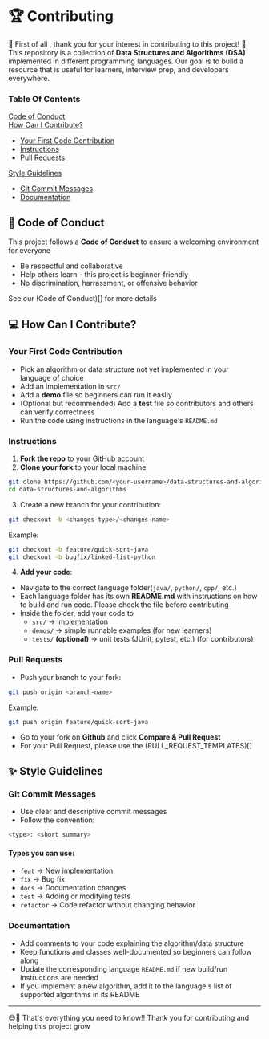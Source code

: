 # 🏆 Contributing

🎉 First of all , thank you for your interest in contributing to this project! 🎉  
This repository is a collection of **Data Structures and Algorithms (DSA)** implemented in different programming languages. Our goal is to build a resource that is useful for learners, interview prep, and developers everywhere.

### Table Of Contents

[Code of Conduct](#code-of-conduct)  
[How Can I Contribute?](#how-can-i-contribute)

-   [Your First Code Contribution](#your-first-code-contribution)
-   [Instructions](#instructions)
-   [Pull Requests](#pull-requests)

[Style Guidelines](#style-guidelines)

-   [Git Commit Messages](#git-commit-messages)
-   [Documentation](#documentation)

## 📜 Code of Conduct

This project follows a **Code of Conduct** to ensure a welcoming environment for everyone

-   Be respectful and collaborative
-   Help others learn - this project is beginner-friendly
-   No discrimination, harrassment, or offensive behavior

See our (Code of Conduct)[] for more details

## 💻 How Can I Contribute?

### Your First Code Contribution

-   Pick an algorithm or data structure not yet implemented in your language of choice
-   Add an implementation in `src/`
-   Add a **demo** file so beginners can run it easily
-   (Optional but recommended) Add a **test** file so contributors and others can verify correctness
-   Run the code using instructions in the language's `README.md`

### Instructions

1.  **Fork the repo** to your GitHub account
2.  **Clone your fork** to your local machine:

```sh
git clone https://github.com/<your-username>/data-structures-and-algorithms.git
cd data-structures-and-algorithms
```

3. Create a new branch for your contribution:

```sh
git checkout -b <changes-type>/<changes-name>
```

Example:

```sh
git checkout -b feature/quick-sort-java
git checkout -b bugfix/linked-list-python
```

4. **Add your code**:

-   Navigate to the correct language folder(`java/`, `python/`, `cpp/`, etc.)
-   Each language folder has its own **README.md** with instructions on how to build and run code. Please check the file before contributing
-   Inside the folder, add your code to
    -   `src/` -> implementation
    -   `demos/` -> simple runnable examples (for new learners)
    -   `tests/` **(optional)** -> unit tests (JUnit, pytest, etc.) (for contributors)

### Pull Requests

-   Push your branch to your fork:

```sh
git push origin <branch-name>
```

Example:

```sh
git push origin feature/quick-sort-java
```

-   Go to your fork on **Github** and click **Compare & Pull Request**
-   For your Pull Request, please use the (PULL_REQUEST_TEMPLATES)[]

## ✨ Style Guidelines

### Git Commit Messages

-   Use clear and descriptive commit messages
-   Follow the convention:

```sh
<type>: <short summary>
```

#### Types you can use:

-   `feat` -> New implementation
-   `fix` -> Bug fix
-   `docs` -> Documentation changes
-   `test` -> Adding or modifying tests
-   `refactor` -> Code refactor without changing behavior

### Documentation

-   Add comments to your code explaining the algorithm/data structure
-   Keep functions and classes well-documented so beginners can follow along
-   Update the corresponding language `README.md` if new build/run instructions are needed
-   If you implement a new algorithm, add it to the language's list of supported algorithms in its README

---

😎💪 That's everything you need to know!! Thank you for contributing and helping this project grow
